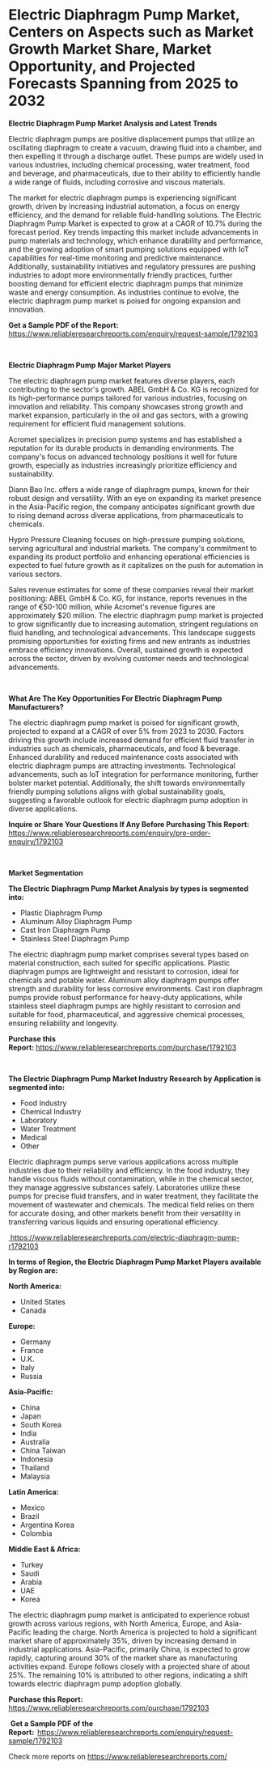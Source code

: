 <p><h1>Electric Diaphragm Pump Market, Centers on Aspects such as Market Growth Market Share, Market Opportunity, and Projected Forecasts Spanning from 2025 to 2032</h1></p><p><strong>Electric Diaphragm Pump Market Analysis and Latest Trends</strong></p>
<p><p>Electric diaphragm pumps are positive displacement pumps that utilize an oscillating diaphragm to create a vacuum, drawing fluid into a chamber, and then expelling it through a discharge outlet. These pumps are widely used in various industries, including chemical processing, water treatment, food and beverage, and pharmaceuticals, due to their ability to efficiently handle a wide range of fluids, including corrosive and viscous materials.</p><p>The market for electric diaphragm pumps is experiencing significant growth, driven by increasing industrial automation, a focus on energy efficiency, and the demand for reliable fluid-handling solutions. The Electric Diaphragm Pump Market is expected to grow at a CAGR of 10.7% during the forecast period. Key trends impacting this market include advancements in pump materials and technology, which enhance durability and performance, and the growing adoption of smart pumping solutions equipped with IoT capabilities for real-time monitoring and predictive maintenance. Additionally, sustainability initiatives and regulatory pressures are pushing industries to adopt more environmentally friendly practices, further boosting demand for efficient electric diaphragm pumps that minimize waste and energy consumption. As industries continue to evolve, the electric diaphragm pump market is poised for ongoing expansion and innovation.</p></p>
<p><strong>Get a Sample PDF of the Report:&nbsp;</strong> <a href="https://www.reliableresearchreports.com/enquiry/request-sample/1792103?utm_campaign=2146&utm_medium=2&utm_source=Github&utm_content=ia&utm_term=20022025&utm_id=electric-diaphragm-pump">https://www.reliableresearchreports.com/enquiry/request-sample/1792103</a></p>
<p>&nbsp;</p>
<p><strong>Electric Diaphragm Pump Major Market Players</strong></p>
<p><p>The electric diaphragm pump market features diverse players, each contributing to the sector's growth. ABEL GmbH & Co. KG is recognized for its high-performance pumps tailored for various industries, focusing on innovation and reliability. This company showcases strong growth and market expansion, particularly in the oil and gas sectors, with a growing requirement for efficient fluid management solutions.</p><p>Acromet specializes in precision pump systems and has established a reputation for its durable products in demanding environments. The company's focus on advanced technology positions it well for future growth, especially as industries increasingly prioritize efficiency and sustainability.</p><p>Diann Bao Inc. offers a wide range of diaphragm pumps, known for their robust design and versatility. With an eye on expanding its market presence in the Asia-Pacific region, the company anticipates significant growth due to rising demand across diverse applications, from pharmaceuticals to chemicals.</p><p>Hypro Pressure Cleaning focuses on high-pressure pumping solutions, serving agricultural and industrial markets. The company's commitment to expanding its product portfolio and enhancing operational efficiencies is expected to fuel future growth as it capitalizes on the push for automation in various sectors.</p><p>Sales revenue estimates for some of these companies reveal their market positioning: ABEL GmbH & Co. KG, for instance, reports revenues in the range of €50-100 million, while Acromet's revenue figures are approximately $20 million. The electric diaphragm pump market is projected to grow significantly due to increasing automation, stringent regulations on fluid handling, and technological advancements. This landscape suggests promising opportunities for existing firms and new entrants as industries embrace efficiency innovations. Overall, sustained growth is expected across the sector, driven by evolving customer needs and technological advancements.</p></p>
<p>&nbsp;</p>
<p><strong>What Are The Key Opportunities For Electric Diaphragm Pump Manufacturers?</strong></p>
<p><p>The electric diaphragm pump market is poised for significant growth, projected to expand at a CAGR of over 5% from 2023 to 2030. Factors driving this growth include increased demand for efficient fluid transfer in industries such as chemicals, pharmaceuticals, and food & beverage. Enhanced durability and reduced maintenance costs associated with electric diaphragm pumps are attracting investments. Technological advancements, such as IoT integration for performance monitoring, further bolster market potential. Additionally, the shift towards environmentally friendly pumping solutions aligns with global sustainability goals, suggesting a favorable outlook for electric diaphragm pump adoption in diverse applications.</p></p>
<p><strong>Inquire or Share Your Questions If Any Before Purchasing This Report:</strong> <a href="https://www.reliableresearchreports.com/enquiry/pre-order-enquiry/1792103?utm_campaign=2146&utm_medium=2&utm_source=Github&utm_content=ia&utm_term=20022025&utm_id=electric-diaphragm-pump">https://www.reliableresearchreports.com/enquiry/pre-order-enquiry/1792103</a></p>
<p>&nbsp;</p>
<p><strong>Market Segmentation</strong></p>
<p><strong>The Electric Diaphragm Pump Market Analysis by types is segmented into:</strong></p>
<p><ul><li>Plastic Diaphragm Pump</li><li>Aluminum Alloy Diaphragm Pump</li><li>Cast Iron Diaphragm Pump</li><li>Stainless Steel Diaphragm Pump</li></ul></p>
<p><p>The electric diaphragm pump market comprises several types based on material construction, each suited for specific applications. Plastic diaphragm pumps are lightweight and resistant to corrosion, ideal for chemicals and potable water. Aluminum alloy diaphragm pumps offer strength and durability for less corrosive environments. Cast iron diaphragm pumps provide robust performance for heavy-duty applications, while stainless steel diaphragm pumps are highly resistant to corrosion and suitable for food, pharmaceutical, and aggressive chemical processes, ensuring reliability and longevity.</p></p>
<p><strong>Purchase this Report:&nbsp;</strong><a href="https://www.reliableresearchreports.com/purchase/1792103?utm_campaign=2146&utm_medium=2&utm_source=Github&utm_content=ia&utm_term=20022025&utm_id=electric-diaphragm-pump">https://www.reliableresearchreports.com/purchase/1792103</a></p>
<p>&nbsp;</p>
<p><strong>The Electric Diaphragm Pump Market Industry Research by Application is segmented into:</strong></p>
<p><ul><li>Food Industry</li><li>Chemical Industry</li><li>Laboratory</li><li>Water Treatment</li><li>Medical</li><li>Other</li></ul></p>
<p><p>Electric diaphragm pumps serve various applications across multiple industries due to their reliability and efficiency. In the food industry, they handle viscous fluids without contamination, while in the chemical sector, they manage aggressive substances safely. Laboratories utilize these pumps for precise fluid transfers, and in water treatment, they facilitate the movement of wastewater and chemicals. The medical field relies on them for accurate dosing, and other markets benefit from their versatility in transferring various liquids and ensuring operational efficiency.</p></p>
<p><a href="https://www.reliableresearchreports.com/electric-diaphragm-pump-r1792103?utm_campaign=2146&utm_medium=2&utm_source=Github&utm_content=ia&utm_term=20022025&utm_id=electric-diaphragm-pump">&nbsp;https://www.reliableresearchreports.com/electric-diaphragm-pump-r1792103</a></p>
<p><strong>In terms of Region, the Electric Diaphragm Pump Market Players available by Region are:</strong></p>
<p>
    <p> <strong> North America: </strong>
        <ul>
            <li>United States</li>
            <li>Canada</li>
        </ul>
        </p> 
    <p> <strong> Europe: </strong>
        <ul>
            <li>Germany</li>
            <li>France</li>
            <li>U.K.</li>
            <li>Italy</li>
            <li>Russia</li>
        </ul>
        </p> 
    <p> <strong> Asia-Pacific: </strong>
        <ul>
            <li>China</li>
            <li>Japan</li>
            <li>South Korea</li>
            <li>India</li>
            <li>Australia</li>
            <li>China Taiwan</li>
            <li>Indonesia</li>
            <li>Thailand</li>
            <li>Malaysia</li>
        </ul>
        </p> 
    <p> <strong> Latin America: </strong>
        <ul>
            <li>Mexico</li>
            <li>Brazil</li>
            <li>Argentina Korea</li>
            <li>Colombia</li>
        </ul>
        </p> 
    <p> <strong> Middle East & Africa: </strong>
        <ul>
            <li>Turkey</li>
            <li>Saudi</li>
            <li>Arabia</li>
            <li>UAE</li>
            <li>Korea</li>
        </ul>
    </p>
    </p>
<p><p>The electric diaphragm pump market is anticipated to experience robust growth across various regions, with North America, Europe, and Asia-Pacific leading the charge. North America is projected to hold a significant market share of approximately 35%, driven by increasing demand in industrial applications. Asia-Pacific, primarily China, is expected to grow rapidly, capturing around 30% of the market share as manufacturing activities expand. Europe follows closely with a projected share of about 25%. The remaining 10% is attributed to other regions, indicating a shift towards electric diaphragm pump adoption globally.</p></p>
<p><strong>Purchase this Report: </strong><a href="https://www.reliableresearchreports.com/purchase/1792103?utm_campaign=2146&utm_medium=2&utm_source=Github&utm_content=ia&utm_term=20022025&utm_id=electric-diaphragm-pump">https://www.reliableresearchreports.com/purchase/1792103</a></p>
<p>&nbsp;<strong>Get a Sample PDF of the Report:&nbsp;&nbsp;</strong><a href="https://www.reliableresearchreports.com/enquiry/request-sample/1792103?utm_campaign=2146&utm_medium=2&utm_source=Github&utm_content=ia&utm_term=20022025&utm_id=electric-diaphragm-pump">https://www.reliableresearchreports.com/enquiry/request-sample/1792103</a></p>
<p><strong></strong></p>
<p>Check more reports on <a href="https://www.reliableresearchreports.com/?utm_campaign=2146&utm_medium=2&utm_source=Github&utm_content=ia&utm_term=20022025&utm_id=electric-diaphragm-pump">https://www.reliableresearchreports.com/</a></p>
